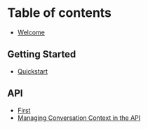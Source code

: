 # Table of contents

- [Welcome](README.md)

## Getting Started

- [Quickstart](getting-started/quickstart.md)

## API

- [First](basics/editor.md)
- [Managing Conversation Context in the API](basics/managing-conversation-context.md)
